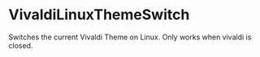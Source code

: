 # VivaldiLinuxThemeSwitch
Switches the current Vivaldi Theme on Linux. Only works when vivaldi is closed.
